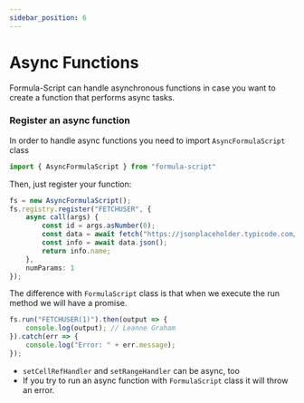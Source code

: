 ```yaml
---
sidebar_position: 6
---
```

# Async Functions
Formula-Script can handle asynchronous functions in case you want to create a function that performs async tasks.

### Register an async function
In order to handle async functions you need to import ```AsyncFormulaScript``` class
```ts
import { AsyncFormulaScript } from "formula-script"
```

Then, just register your function:
```ts
fs = new AsyncFormulaScript();
fs.registry.register("FETCHUSER", {
    async call(args) {
        const id = args.asNumber(0);
        const data = await fetch("https://jsonplaceholder.typicode.com/users/" + id);
        const info = await data.json();
        return info.name;
    },
    numParams: 1
});
```

The difference with ```FormulaScript``` class is that when we execute the run method we will have a promise.
```ts
fs.run("FETCHUSER(1)").then(output => {
    console.log(output); // Leanne Graham
}).catch(err => {
    console.log("Error: " + err.message);
});
```

* ```setCellRefHandler``` and ```setRangeHandler``` can be async, too
* If you try to run an async function with ```FormulaScript``` class it will throw an error.